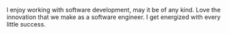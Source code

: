 I enjoy working with software development, may it be of any kind. Love the innovation that we make as a software engineer. I get energized with every little success.

